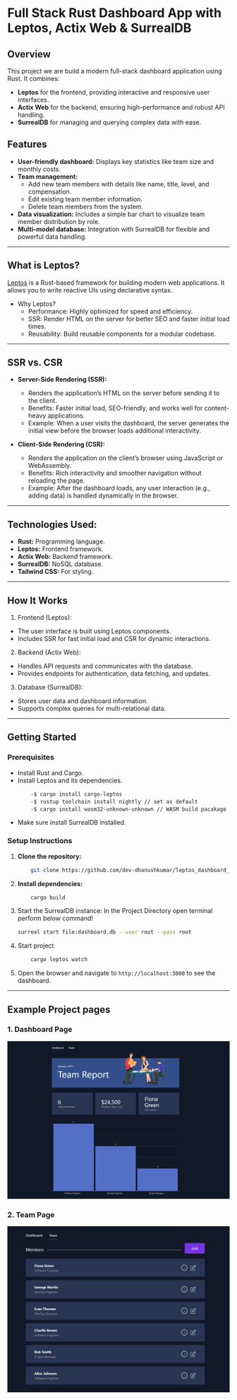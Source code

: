 <!-- <picture>
    <source srcset="https://raw.githubusercontent.com/leptos-rs/leptos/main/docs/logos/Leptos_logo_Solid_White.svg" media="(prefers-color-scheme: dark)">
    <img src="https://raw.githubusercontent.com/leptos-rs/leptos/main/docs/logos/Leptos_logo_RGB.svg" alt="Leptos Logo">
</picture>

# Leptos Starter Template

This is a template for use with the [Leptos](https://github.com/leptos-rs/leptos) web framework and the [cargo-leptos](https://github.com/akesson/cargo-leptos) tool.

## Creating your template repo

If you don't have `cargo-leptos` installed you can install it with

`cargo install cargo-leptos --locked`

Then run

`cargo leptos new --git leptos-rs/start`

to generate a new project template (you will be prompted to enter a project name).

`cd {projectname}`

to go to your newly created project.

Of course, you should explore around the project structure, but the best place to start with your application code is in `src/app.rs`.

## Running your project

`cargo leptos watch`  
By default, you can access your local project at `http://localhost:3000`

## Installing Additional Tools

By default, `cargo-leptos` uses `nightly` Rust, `cargo-generate`, and `sass`. If you run into any trouble, you may need to install one or more of these tools.

1. `rustup toolchain install nightly --allow-downgrade` - make sure you have Rust nightly
2. `rustup target add wasm32-unknown-unknown` - add the ability to compile Rust to WebAssembly
3. `cargo install cargo-generate` - install `cargo-generate` binary (should be installed automatically in future)
4. `npm install -g sass` - install `dart-sass` (should be optional in future)

## Executing a Server on a Remote Machine Without the Toolchain
After running a `cargo leptos build --release` the minimum files needed are:

1. The server binary located in `target/server/release`
2. The `site` directory and all files within located in `target/site`

Copy these files to your remote server. The directory structure should be:
```text
leptos_start
site/
```
Set the following environment variables (updating for your project as needed):
```sh
export LEPTOS_OUTPUT_NAME="leptos_start"
export LEPTOS_SITE_ROOT="site"
export LEPTOS_SITE_PKG_DIR="pkg"
export LEPTOS_SITE_ADDR="127.0.0.1:3000"
export LEPTOS_RELOAD_PORT="3001"
```
Finally, run the server binary.

## Notes about CSR and Trunk:
Although it is not recommended, you can also run your project without server integration using the feature `csr` and `trunk serve`:

`trunk serve --open --features csr`

This may be useful for integrating external tools which require a static site, e.g. `tauri`.

## Licensing

This template itself is released under the Unlicense. You should replace the LICENSE for your own application with an appropriate license if you plan to release it publicly. -->


# Full Stack Rust Dashboard App with Leptos, Actix Web & SurrealDB

## **Overview**
This project we are build a modern full-stack dashboard application using Rust. It combines:

- **Leptos** for the frontend, providing interactive and responsive user interfaces.
- **Actix Web** for the backend, ensuring high-performance and robust API handling.
- **SurrealDB** for managing and querying complex data with ease.

## **Features**
- **User-friendly dashboard:** Displays key statistics like team size and monthly costs.
- **Team management:**
    - Add new team members with details like name, title, level, and compensation.
    - Edit existing team member information.
    - Delete team members from the system.
- **Data visualization:**  Includes a simple bar chart to visualize team member distribution by role.
- **Multi-model database:** Integration with SurrealDB for flexible and powerful data handling.

---
## **What is Leptos?**
[Leptos](https://github.com/leptos-rs/leptos) is a Rust-based framework for building modern web applications. It allows you to write reactive UIs using declarative syntax.

- Why Leptos?
    - Performance: Highly optimized for speed and efficiency.
    - SSR: Render HTML on the server for better SEO and faster initial load times.
    - Reusability: Build reusable components for a modular codebase.

---
## **SSR vs. CSR**
- **Server-Side Rendering (SSR):**

    - Renders the application’s HTML on the server before sending it to the client.
    - Benefits: Faster initial load, SEO-friendly, and works well for content-heavy applications.
    - Example: When a user visits the dashboard, the server generates the initial view before the browser loads additional interactivity.
- **Client-Side Rendering (CSR):**

    - Renders the application on the client’s browser using JavaScript or WebAssembly.
    - Benefits: Rich interactivity and smoother navigation without reloading the page.
    - Example: After the dashboard loads, any user interaction (e.g., adding data) is handled dynamically in the browser.

---

## **Technologies Used:**
- **Rust:** Programming language.
- **Leptos:** Frontend framework.
- **Actix Web:** Backend framework.
- **SurrealDB:** NoSQL database.
- **Tailwind CSS:** For styling.

---

## **How It Works**
1. Frontend (Leptos):

- The user interface is built using Leptos components.
- Includes SSR for fast initial load and CSR for dynamic interactions.
2. Backend (Actix Web):

- Handles API requests and communicates with the database.
- Provides endpoints for authentication, data fetching, and updates.
3. Database (SurrealDB):

- Stores user data and dashboard information.
- Supports complex queries for multi-relational data.

---
## **Getting Started**

### **Prerequisites**
- Install Rust and Cargo.
- Install Leptos and its dependencies.
    ```bash
        -$ cargo install cargo-leptos
        -$ rustup toolchain install nightly // set as default
        -$ cargo install wasm32-unknown-unknown // WASM build pacakage
    ```
- Make sure install SurrealDB installed.

### **Setup Instructions**
1. **Clone the repository:**
    ```bash
        git clone https://github.com/dev-dhanushkumar/leptos_dashboard_app.git
    ```
2. **Install dependencies:**
    ```bash
        cargo build
    ```
3. Start the SurrealDB instance:
In the Project Directory open terminal perform below command!
    ```bash
    surreal start file:dashboard.db --user root --pass root 
    ```
4. Start project
    ```bash
        cargo leptos watch
    ```
5. Open the browser and navigate to `http://localhost:3000` to see the dashboard.

---
## **Example Project pages**

### 1. **Dashboard Page**

![dashboard](https://github.com/dev-dhanushkumar/leptos_dashboard_app/blob/main/assets/dashboard_page.png)

### 2. **Team Page**
![team_page](https://github.com/dev-dhanushkumar/leptos_dashboard_app/blob/main/assets/team_page.png)
